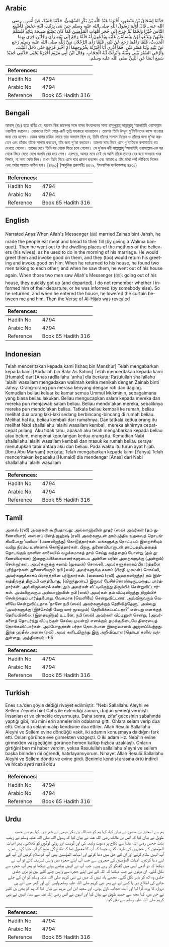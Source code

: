 ## Arabic


<div dir="rtl" lang="ar" style={{fontSize:'larger',backgroundColor:'#f8f9fa',padding:20}}>
حَدَّثَنَا إِسْحَاقُ بْنُ مَنْصُورٍ، أَخْبَرَنَا عَبْدُ اللَّهِ بْنُ بَكْرٍ السَّهْمِيُّ، حَدَّثَنَا حُمَيْدٌ، عَنْ أَنَسٍ ـ رضى الله عنه ـ قَالَ أَوْلَمَ رَسُولُ اللَّهِ صلى الله عليه وسلم حِينَ بَنَى بِزَيْنَبَ ابْنَةِ جَحْشٍ فَأَشْبَعَ النَّاسَ خُبْزًا وَلَحْمًا ثُمَّ خَرَجَ إِلَى حُجَرِ أُمَّهَاتِ الْمُؤْمِنِينَ كَمَا كَانَ يَصْنَعُ صَبِيحَةَ بِنَائِهِ فَيُسَلِّمُ عَلَيْهِنَّ وَيَدْعُو لَهُنَّ وَيُسَلِّمْنَ عَلَيْهِ وَيَدْعُونَ لَهُ فَلَمَّا رَجَعَ إِلَى بَيْتِهِ رَأَى رَجُلَيْنِ جَرَى بِهِمَا الْحَدِيثُ، فَلَمَّا رَآهُمَا رَجَعَ عَنْ بَيْتِهِ، فَلَمَّا رَأَى الرَّجُلاَنِ نَبِيَّ اللَّهِ صلى الله عليه وسلم رَجَعَ عَنْ بَيْتِهِ وَثَبَا مُسْرِعَيْنِ، فَمَا أَدْرِي أَنَا أَخْبَرْتُهُ بِخُرُوجِهِمَا أَمْ أُخْبِرَ فَرَجَعَ حَتَّى دَخَلَ الْبَيْتَ، وَأَرْخَى السِّتْرَ بَيْنِي وَبَيْنَهُ وَأُنْزِلَتْ آيَةُ الْحِجَابِ‏.‏ وَقَالَ ابْنُ أَبِي مَرْيَمَ أَخْبَرَنَا يَحْيَى حَدَّثَنِي حُمَيْدٌ سَمِعَ أَنَسًا عَنِ النَّبِيِّ صلى الله عليه وسلم‏.‏
</div>
<div style={{backgroundColor:'#f8f9fa',padding:20, marginBottom: 10}}><table> <thead> <tr> <th>References:</th> <th></th> </tr> </thead> <tbody><tr><td>Hadith No</td><td>4794</td></tr><tr><td>Arabic No</td><td>4794</td></tr><tr><td>Reference</td><td>Book 65 Hadith 316</td></tr></tbody></table></div>

## Bengali


<div dir="ltr" lang="bn" style={{fontSize:'larger',backgroundColor:'#f8f9fa',padding:20}}>
আনাস্ (রাঃ) হতে বর্ণিত যে, যয়নাব বিন্ত জাহ্শের সঙ্গে বাসর উৎযাপনের সময় রাসূলুল্লাহ্ সাল্লাল্লাহু ‘আলাইহি ওয়াসাল্লাম ওয়ালীমা করলেন। লোকদের তিনি গোশ্ত-রুটি তৃপ্তি সহকারে খাওয়ালেন। তারপর তিনি উম্মুল মু’মিনীনদের কক্ষে যাওয়ার জন্য বের হলেন। যেমন বাসর রাত্রির ভোরে তার অভ্যাস ছিল যে, তিনি তাঁদের সালাম দিতেন ও তাঁদের জন্য দু‘আ করতেন এবং তাঁরাও তাঁকে সালাম করতেন, তাঁর জন্য দু‘আ করতেন। তারপর ঘরে ফিরে এসে দু’ব্যক্তিকে কথাবার্তায় রত দেখতে পেলেন। তাদের দেখে তিনি ঘর থেকে ফিরে চলে গেলেন। সে দু’জন নবী সাল্লাল্লাহু ‘আলাইহি ওয়াসাল্লাম-কে ঘর থেকে ফিরে যেতে দেখে জলদি বের হয়ে গেল। এরপরে, আমার মনে নেই যে আমি তাঁকে তাদের বের হয়ে যাওয়ার খবর দিলাম, না অন্য কেউ দিল। তখন তিনি ফিরে এসে ঘরে প্রবেশ করলেন এবং আমার ও তাঁর মধ্যে পর্দা লটকিয়ে দিলেন এবং পর্দার আয়াত নাযিল হল। [৪৭৯১] (আধুনিক প্রকাশনীঃ ৪৪২৯, ইসলামিক ফাউন্ডেশনঃ ৪৪৩১)
</div>
<div style={{backgroundColor:'#f8f9fa',padding:20, marginBottom: 10}}><table> <thead> <tr> <th>References:</th> <th></th> </tr> </thead> <tbody><tr><td>Hadith No</td><td>4794</td></tr><tr><td>Arabic No</td><td>4794</td></tr><tr><td>Reference</td><td>Book 65 Hadith 316</td></tr></tbody></table></div>

## English


<div dir="ltr" lang="en" style={{fontSize:'larger',backgroundColor:'#f8f9fa',padding:20}}>
Narrated Anas:When Allah's Messenger (ﷺ) married Zainab bint Jahsh, he made the people eat meat and bread to their fill (by giving a Walima banquet). Then he went out to the dwelling places of the mothers of the believers (his wives), as he used to do in the morning of his marriage. He would greet them and invoke good on them, and they (too) would return his greeting and invoke good on him. When he returned to his house, he found two men talking to each other; and when he saw them, he went out of his house again. When those two men saw Allah's Messenger (ﷺ): going out of his house, they quickly got up (and departed). I do not remember whether I informed him of their departure, or he was informed (by somebody else). So he returned, and when he entered the house, he lowered the curtain between me and him. Then the Verse of Al-Hijab was revealed
</div>
<div style={{backgroundColor:'#f8f9fa',padding:20, marginBottom: 10}}><table> <thead> <tr> <th>References:</th> <th></th> </tr> </thead> <tbody><tr><td>Hadith No</td><td>4794</td></tr><tr><td>Arabic No</td><td>4794</td></tr><tr><td>Reference</td><td>Book 65 Hadith 316</td></tr></tbody></table></div>

## Indonesian


<div dir="ltr" lang="id" style={{fontSize:'larger',backgroundColor:'#f8f9fa',padding:20}}>
Telah menceritakan kepada kami [Ishaq bin Manshur] Telah mengabarkan kepada kami [Abdullah bin Bakr As Sahmi] Telah menceritakan kepada kami [Humaid] dari [Anas radliallahu 'anhu] dia berkata; Rasulullah shallallahu 'alaihi wasallam mengadakan walimah ketika menikah dengan Zainab binti Jahsy. Orang-orang pun merasa kenyang dengan roti dan daging. Kemudian beliau keluar ke kamar semua Ummul Mukminin, sebagaimana yang biasa beliau lakukan. Beliau mengucapkan salam kepada mereka dan mereka pun menjawab salam beliau. Beliau mendo'akan mereka, sebaliknya mereka pun mendo'akan beliau. Tatkala beliau kembali ke rumah, beliau melihat dua orang laki-laki sedang berbincang-bincang di rumah beliau. Melihat hal itu, beliau kembali dari rumahnya. Dan tatkala kedua orang itu melihat Nabi shallallahu 'alaihi wasallam kembali, mereka akhirnya cepat-cepat pulang. Aku tidak tahu, apakah aku telah mengabarkan kepada beliau atau belum, mengenai kepulangan kedua orang itu. Kemudian Nabi shallallahu 'alaihi wasallam kembali dan masuk ke rumah beliau seraya menutupkan tabir antara aku dan beliau. Pada waktu itu turun ayat hijab. [Ibnu Abu Maryam] berkata; Telah mengabarkan kepada kami [Yahya] Telah menceritakan kepadaku [Humaid] dia mendengar [Anas] dari Nabi shallallahu 'alaihi wasallam
</div>
<div style={{backgroundColor:'#f8f9fa',padding:20, marginBottom: 10}}><table> <thead> <tr> <th>References:</th> <th></th> </tr> </thead> <tbody><tr><td>Hadith No</td><td>4794</td></tr><tr><td>Arabic No</td><td>4794</td></tr><tr><td>Reference</td><td>Book 65 Hadith 316</td></tr></tbody></table></div>

## Tamil


<div dir="ltr" lang="ta" style={{fontSize:'larger',backgroundColor:'#f8f9fa',padding:20}}>
அனஸ் (ரலி) அவர்கள் கூறியதாவது: அல்லாஹ்வின் தூதர் (ஸல்) அவர்கள் (தம் துணைவியார்) ஸைனப் பின்த் ஜஹ்ஷ் (ரலி) அவர்களுடன் தாம்பத்திய உறவைத் தொடங்கியபோது ‘வலீமா’ (மணவிருந்து) கொடுத்தார்கள். மக்களுக்கு ரொட்டியும் இறைச்சியும் வயிறு நிரம்ப உண்ணக் கொடுத்தார்கள். பிறகு, துணைவியாருடன் தாம்பத்தியத்தைத் தொடங்கும் நாளின் காலையில் வழக்கமாகத் தாம் செய்து வந்ததைப் போன்று (தம் துணைவியரான) இறைநம்பிக்கையாளர்களுடைய அன்னை யரின் அறைகளுக்கு (அன்றும்) சென்றார்கள். அவர்களுக்கு சலாம் (முகமன்) சொல்லி, அவர்களுக்காகப் பிரார்த்தனை புரிந்தார்கள். துணைவியரும் நபி (ஸல்) அவர்களுக்கு சலாம் (பிரதி முகமன்) சொல்லி, அவர்களுக்காகப் பிரார்த்தனை புரிந்தார்கள். (ஸைனப் (ரலி) அவர்களிருந்த) தம் இல்லத்திற்குத் திரும்பி வந்தபோது, (விருந்துண்ட) இருவர் பேசிக்கொண்டிருப்பதைப் பார்த்தார்கள். அவ்விருவரைக் கண்டதும் அவர்கள் வீட்டிலிருந்து திரும்பிச் சென்றுவிட்டார்கள். அவ்விருவரும் அல்லாஹ்வின் நபி (ஸல்) அவர்கள் தம் வீட்டிலிருந்து திரும்பிச் சென்றதைப் பார்த்தபோது, வேகமாக (வெளியே) சென்றுவிட்டனர். அவ்விருவரும் வெளியே சென்றுவிட்டதாக ‘நானே நபி (ஸல்) அவர்களுக்குத் தெரிவித்தேனா,’ அல்லது ‘அவர்களுக்கு (இச்செய்தி வேறு யார் மூலமும்) தெரிவிக்கப்பட்டதா?’ என்பது எனக்குத் தெரியவில்லை. (இதையறிந்த) உடனே, நபி (ஸல்) அவர்கள் வீட்டினுள் சென்று, (அவர்களைத் தொடர்ந்து வீட்டிற்குள் செல்ல முயன்ற) எனக்கும் தமக்குமிடையே திரையைத் தொங்கவிட்டார்கள். அப்போதுதான் பர்தா தொடர்பான இறைவசனம் அருளப்பெற்றது. இந்த ஹதீஸ் அனஸ் (ரலி) அவர் களிடமிருந்து இரு அறிவிப்பாளர்தொடர் களில் வந்துள்ளது. அத்தியாயம் : 65
</div>
<div style={{backgroundColor:'#f8f9fa',padding:20, marginBottom: 10}}><table> <thead> <tr> <th>References:</th> <th></th> </tr> </thead> <tbody><tr><td>Hadith No</td><td>4794</td></tr><tr><td>Arabic No</td><td>4794</td></tr><tr><td>Reference</td><td>Book 65 Hadith 316</td></tr></tbody></table></div>

## Turkish


<div dir="ltr" lang="tr" style={{fontSize:'larger',backgroundColor:'#f8f9fa',padding:20}}>
Enes r.a.'den şöyle dediği rivayet edilmiştir: "Nebi Sallallahu Aleyhi ve Sellem Zeyneb bint Cahş ile evlendiği zaman, düğün yemeği vermişti. İnsanları et ve ekmekle doyurmuştu. Daha sonra, zifaf gecesinin sabahında yaptığı gibi, mü mini erin annelerinin odalarına gitti. Onlara selam verip dua etti. Onlar da selamını alıp kendisine dua ettiler. Allah Resulü Sallallahu Aleyhi ve Sellem evine döndüğü vakit, iki adamın konuşmaya daldığını fark etti. Onları görünce eve girmekten vazgeçti. O iki adam Hz. Nebi'in evine girmekten vazgeçtiğini görünce hemen kalkıp hızlıca uzaklaştı. Onların girtiğini ben mi haber verdim, yoksa RasuluIlah sallallahu a1eyhi ve sellem başka birinden mi öğrendi, hatırlayamıyorum. Nihayet Allah Resulü Sallallahu Aleyhi ve Sellem döndü ve evine girdi. Benimle kendisi arasına örtü indirdi ve hicab ayeti nazil oldu
</div>
<div style={{backgroundColor:'#f8f9fa',padding:20, marginBottom: 10}}><table> <thead> <tr> <th>References:</th> <th></th> </tr> </thead> <tbody><tr><td>Hadith No</td><td>4794</td></tr><tr><td>Arabic No</td><td>4794</td></tr><tr><td>Reference</td><td>Book 65 Hadith 316</td></tr></tbody></table></div>

## Urdu


<div dir="rtl" lang="ur" style={{fontSize:'larger',backgroundColor:'#f8f9fa',padding:20}}>
ہم سے اسحاق بن منصور نے بیان کیا، کہا ہم کو عبداللہ بن بکر سہمی نے خبر دی، کہا ہم سے حمید طویل نے بیان کیا کہ انس بن مالک رضی اللہ عنہ نے بیان کیا کہ رسول اللہ صلی اللہ علیہ وسلم نے زینب بنت جحش رضی اللہ عنہا سے نکاح پر دعوت ولیمہ کی اور گوشت اور روٹی لوگوں کو کھلائی۔ پھر امہات المؤمنین کے حجروں کی طرف گئے، جیسا کہ آپ کا معمول تھا کہ نکاح کی صبح کو آپ جایا کرتے تھے، آپ انہیں سلام کرتے اور ان کے حق میں دعا کرتے اور امہات المؤمنین بھی آپ کو سلام کرتیں اور آپ کے لیے دعا کرتیں۔ امہات المؤمنین کے حجروں سے جب آپ اپنے حجرہ میں واپس تشریف لائے تو آپ نے دیکھا کہ دو آدمی آپس میں گفتگو کر رہے ہیں۔ جب آپ نے انہیں بیٹھے ہوئے دیکھا تو پھر آپ حجرہ سے نکل گئے۔ ان دونوں نے جب دیکھا کہ اللہ کے نبی اپنے حجرہ سے واپس چلے گئے ہیں تو بڑی جلدی جلدی وہ اٹھ کر باہر نکل گئے۔ مجھے یاد نہیں کہ میں نے نبی کریم صلی اللہ علیہ وسلم کو ان کے چلے جانے کی اطلاع دی یا کسی اور نے پھر نبی کریم صلی اللہ علیہ وسلم واپس آئے اور گھر میں آتے ہی دروازہ کا پردہ گرا لیا اور آیت حجاب نازل ہوئی۔ اور سعید ابن ابی مریم نے بیان کیا کہ ہم کو یحی ٰبن کثیر نے خبر دی، کہا مجھ سے حمید طویل نے بیان کیا اور انہوں نے انس رضی اللہ عنہ سے سنا، انہوں نے نبی کریم صلی اللہ علیہ وسلم سے نقل کیا۔
</div>
<div style={{backgroundColor:'#f8f9fa',padding:20, marginBottom: 10}}><table> <thead> <tr> <th>References:</th> <th></th> </tr> </thead> <tbody><tr><td>Hadith No</td><td>4794</td></tr><tr><td>Arabic No</td><td>4794</td></tr><tr><td>Reference</td><td>Book 65 Hadith 316</td></tr></tbody></table></div>